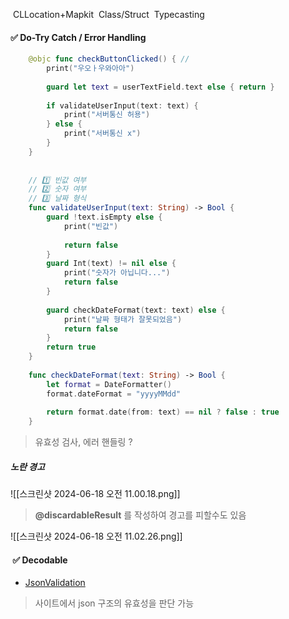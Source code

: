 
 CLLocation+Mapkit
 Class/Struct
 Typecasting



####  ✅ Do-Try Catch / Error Handling

```swift
    @objc func checkButtonClicked() { //
        print("우오ㅏ우와아아")
        
        guard let text = userTextField.text else { return }
        
        if validateUserInput(text: text) {
            print("서버통신 허용")
        } else {
            print("서버통신 x")
        }
    }
    
    
    // 1️⃣ 빈값 여부
    // 2️⃣ 숫자 여부
    // 3️⃣ 날짜 형식
    func validateUserInput(text: String) -> Bool {
        guard !text.isEmpty else {
            print("빈값")
            
            return false
        }
        guard Int(text) != nil else {
            print("숫자가 아닙니다...")
            return false
        }
        
        guard checkDateFormat(text: text) else {
            print("날짜 형태가 잘못되었음")
            return false
        }
        return true
    }
    
    func checkDateFormat(text: String) -> Bool {
        let format = DateFormatter()
        format.dateFormat = "yyyyMMdd"
        
        return format.date(from: text) == nil ? false : true
    }
```

> 유효성 검사, 에러 핸들링 ? 

##### 노란 경고
![[스크린샷 2024-06-18 오전 11.00.18.png]]

> **@discardableResult** 를 작성하여 경고를 피할수도 있음

![[스크린샷 2024-06-18 오전 11.02.26.png]]

####  ✅ Decodable
- [JsonValidation](https://jsonlint.com/)
> 사이트에서 json 구조의 유효성을 판단 가능

